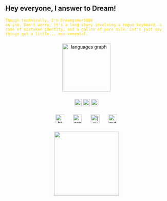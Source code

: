 <h2 align="left" color ="yellow">Hey everyone, I answer to <b>Dream! </b> </h2>


<code style="color : gold">Though technically, I'm Dreamgamer5000 online. Don't worry, it's a long story involving a rogue keyboard, a case of mistaken identity, and a gallon of pure milk. Let's just say things got a little... moo-vemental. 
</code>
###

<div align="center">
  <img src="https://github-readme-stats.vercel.app/api/top-langs?username=Dreamgamer5000&locale=en&hide_title=false&layout=compact&card_width=320&langs_count=5&theme=radical&hide_border=false" height="150" alt="languages graph"  />
</div>

###

<div align="center">
  <img src="https://img.shields.io/static/v1?message=Discord&logo=discord&label=&color=7289DA&logoColor=white&labelColor=&style=flat" height="22" alt="discord logo"  />
  <img src="https://img.shields.io/static/v1?message=Instagram&logo=instagram&label=&color=E4405F&logoColor=white&labelColor=&style=flat" height="22" alt="instagram logo"  />
  <img src="https://img.shields.io/static/v1?message=LinkedIn&logo=linkedin&label=&color=0077B5&logoColor=white&labelColor=&style=flat" height="22" alt="linkedin logo"  />
</div>

###

<div align="center">
  <img src="https://cdn.jsdelivr.net/gh/devicons/devicon/icons/html5/html5-original.svg" height="27" alt="html5 logo"  />
  <img width="20" />
  <img src="https://cdn.jsdelivr.net/gh/devicons/devicon/icons/css3/css3-original.svg" height="27" alt="css3 logo"  />
  <img width="20" />
  <img src="https://cdn.jsdelivr.net/gh/devicons/devicon/icons/javascript/javascript-original.svg" height="27" alt="javascript logo"  />
  <img width="20" />
  <img src="https://cdn.jsdelivr.net/gh/devicons/devicon/icons/python/python-original.svg" height="27" alt="python logo"  />
</div>

###
<div  align="center">
  <img height="200" src="https://media4.giphy.com/media/v1.Y2lkPTc5MGI3NjExemN3NGtwdzJrOWpxb3R3b3E5b3F0Ym9qdjVqcDNqYjZ1NWx3OHVrcSZlcD12MV9pbnRlcm5hbF9naWZfYnlfaWQmY3Q9Zw/3fBVaRM2c79TtXbyi6/giphy.gif"  />
</div>


###

<br clear="both">

###
